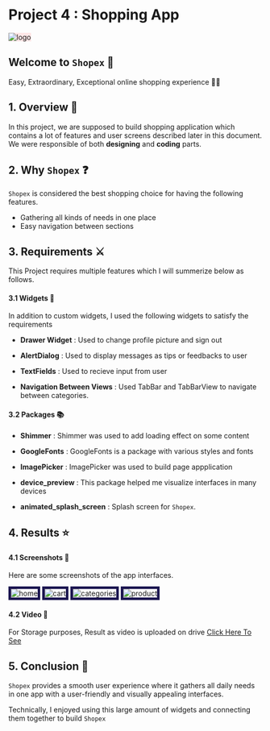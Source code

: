 # Project 4 : Shopping App

<img src='./assets/logo.png' alt='logo' style='background-color:#ffe6e6;'>

<br>

## Welcome to `Shopex` 🛒
Easy, Extraordinary, Exceptional online shopping experience 🛒🥳

## 1. Overview 📖
In this project, we are supposed to build shopping application which contains a lot of features and user screens described later in this document. We were responsible of both **designing** and **coding** parts.

## 2. Why `Shopex` ❓
`Shopex` is considered the best shopping choice for having the following features.
- Gathering all kinds of needs in one place
- Easy navigation between sections

## 3. Requirements ⚔️
This Project requires multiple features which I will summerize below as follows.

#### 3.1 Widgets 🎨
In addition to custom widgets, I used the following widgets to satisfy the requirements

- **Drawer Widget** : Used to change profile picture and sign out

- **AlertDialog** : Used to display messages as tips or feedbacks to user

- **TextFields** : Used to recieve input from user

- **Navigation Between Views** : Used TabBar and TabBarView to navigate between categories.

#### 3.2 Packages 📚

- **Shimmer** : Shimmer was used to add loading effect on some content

- **GoogleFonts** : GoogleFonts is a package with various styles and fonts

- **ImagePicker** : ImagePicker was used to build page appplication

- **device_preview** : This package helped me visualize interfaces in many devices

- **animated_splash_screen** : Splash screen for `Shopex`.

## 4. Results ⭐

#### 4.1 Screenshots 📸
Here are some screenshots of the app interfaces.

<img src='./readme_media/user_home.png' alt='home' style='border:5px solid #1c1651'>
<img src='./readme_media/user_cart.png' alt='cart' style='border:5px solid #1c1651'>
<img src='./readme_media/categories.png' alt='categories' style='border:5px solid #1c1651'>
<img src='./readme_media/product.png' alt='product' style='border:5px solid #1c1651'>

#### 4.2 Video 🎥
For Storage purposes, Result as video is uploaded on drive [Click Here To See]('https://drive.google.com/file/d/1dEgFdar1HynnNUbriQKTe628VCfEUbm8/view?usp=drive_link')

## 5. Conclusion 🏁
`Shopex` provides a smooth user experience where it gathers all daily needs in one app with a user-friendly and visually appealing interfaces.

Technically, I enjoyed using this large amount of widgets and connecting them together to build `Shopex`